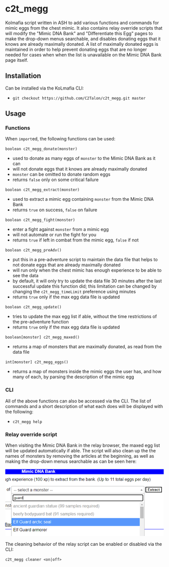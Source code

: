 # c2t_megg

Kolmafia script written in ASH to add various functions and commands for mimic eggs from the chest mimic. It also contains relay override scripts that will modify the "Mimic DNA Bank" and "Differentiate this Egg" pages to make the drop-down menus searchable, and disables donating eggs that it knows are already maximally donated. A list of maximally donated eggs is maintained in order to help prevent donating eggs that are no longer needed for cases when when the list is unavailable on the Mimic DNA Bank page itself.

## Installation

Can be installed via the KoLmafia CLI:
* `git checkout https://github.com/C2Talon/c2t_megg.git master`

## Usage

### Functions

When `import`ed, the following functions can be used:

`boolean c2t_megg_donate(monster)`
* used to donate as many eggs of `monster` to the Mimic DNA Bank as it can
* will not donate eggs that it knows are already maximally donated
* `monster` can be omitted to donate random eggs
* returns `false` only on some critical failure

`boolean c2t_megg_extract(monster)`
* used to extract a mimic egg containing `monster` from the Mimic DNA Bank
* returns `true` on success, `false` on failure

`boolean c2t_megg_fight(monster)`
* enter a fight against `monster` from a mimic egg
* will not automate or run the fight for you
* returns `true` if left in combat from the mimic egg, `false` if not

`boolean c2t_megg_preAdv()`
* put this in a pre-adventure script to maintain the data file that helps to not donate eggs that are already maximally donated
* will run only when the chest mimic has enough experience to be able to see the data
* by default, it will only try to update the data file 30 minutes after the last successful update this function did; this limitation can be changed by changing the `c2t_megg_timeLimit` preference using minutes
* returns `true` only if the max egg data file is updated

`boolean c2t_megg_update()`
* tries to update the max egg list if able, without the time restrictions of the pre-adventure function
* returns `true` only if the max egg data file is updated

`boolean[monster] c2t_megg_maxed()`
* returns a map of monsters that are maximally donated, as read from the data file

`int[monster] c2t_megg_eggs()`
* returns a map of monsters inside the mimic eggs the user has, and how many of each, by parsing the description of the mimic egg

### CLI

All of the above functions can also be accessed via the CLI. The list of commands and a short description of what each does will be displayed with the following:
* `c2t_megg help`

### Relay override script

When visiting the Mimic DNA Bank in the relay browser, the maxed egg list will be updated automatically if able. The script will also clean up the the names of monsters by removing the articles at the beginning, as well as making the drop-down menus searchable as can be seen here:

![relay_cleaner_example.png](https://github.com/C2Talon/c2t_megg/blob/master/relay_cleaner_example.png "relay cleaner example")

The cleaning behavior of the relay script can be enabled or disabled via the CLI:

`c2t_megg cleaner <on|off>`

